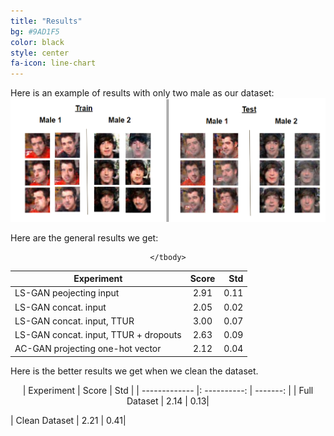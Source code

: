 ```yaml
---
title: "Results"
bg: #9AD1F5
color: black
style: center
fa-icon: line-chart
---
```


  Here is an example of results with only two male as our dataset:
<img src="./assets/images/2male.png" alt="Generated Images"/>


  Here are the general results we get:
<div align="center">

<table>
    <thead>
        <tr>
            <th>Experiment</th>
            <th align="center">Score</th>
            <th align="right">Std</th>
        </tr>
    </thead>
    <tbody>
        <tr>
            <td>LS-GAN peojecting input</td>
            <td align="center">2.91</td>
            <td align="right">0.11</td>
        </tr>
        <tr>
            <td>LS-GAN concat. input</td>
            <td align="center">2.05</td>
            <td align="right">0.02</td>
        </tr>
        <tr>
            <td>LS-GAN concat. input, TTUR</td>
            <td align="center">3.00</td>
            <td align="right">0.07</td>
        </tr>
	<tr>
            <td>LS-GAN concat. input, TTUR + dropouts</td>
            <td align="center">2.63</td>
            <td align="right">0.09</td>
        </tr>
	<tr>
            <td>AC-GAN projecting one-hot vector</td>
            <td align="center">2.12</td>
            <td align="right">0.04</td>
        </tr>

    </tbody>
</table>

</div>


  Here is the better results we get when we clean the dataset.


<div align="center">

| Experiment     |     Score    |   Std    |
| -------------  |: ----------: | -------: |
| Full Dataset   |        2.14  |      0.13|

</div>
| Clean Dataset  |        2.21  |      0.41|
	